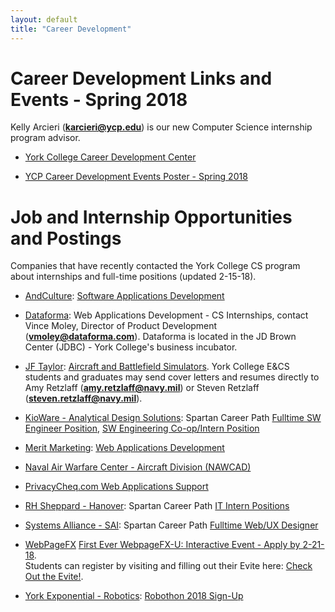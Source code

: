```yaml
---
layout: default
title: "Career Development"
---
```


Career Development Links and Events - Spring 2018
====================================================
Kelly Arcieri (**karcieri@ycp.edu**) is our new Computer Science internship program advisor.

* [York College Career Development Center](https://www.ycp.edu/about-us/offices-and-departments/student-success/career-development-center/)

* [YCP Career Development Events Poster - Spring 2018](FINAL_Spring_2018_Events_Poster.pdf)

<!--
* Tuesday, 1-23-18: [Naval Surface Warfare Center Job Fair](NSWCPD_Job_Fair_Jan23rd.pdf)
-->

Job and Internship Opportunities and Postings
=============================================
Companies that have recently contacted the York College CS program about internships and full-time positions (updated 2-15-18).

* [AndCulture](https://andculture.com): [Software Applications Development](https://andculture.com/careers/career/4/internships)

* [Dataforma](https://www.dataforma.com): Web Applications Development - CS Internships, contact Vince Moley, Director of Product Development (**vmoley@dataforma.com**).  Dataforma is located in the JD Brown Center (JDBC) - York College's business incubator.

* [JF Taylor](https://www.jfti.com): [Aircraft and Battlefield Simulators](https://www.jfti.com/CAREERS).  York College E&CS students and graduates may send cover letters and resumes directly to Amy Retzlaff (**amy.retzlaff@navy.mil**) or Steven Retzlaff (**steven.retzlaff@navy.mil**).

* [KioWare - Analytical Design Solutions](https://www.kioware.com): Spartan Career Path [Fulltime SW Engineer Position](KioWare_SW_Engineer.pdf), [SW Engineering Co-op/Intern Position](KioWare_SW_Engineer_Intern.pdf)

* [Merit Marketing](https://www.madewithmerit.com): [Web Applications Development](MeritMarketingWebDeveloperJobDescription.pdf)

* [Naval Air Warfare Center - Aircraft Division (NAWCAD)](https://www.indeed.com/jobs?q=Science-Technology-Engineering-Math+%28STEM%29+Student+Internships&l=Lexington+Park%2C+MD)

* [PrivacyCheq.com Web Applications Support](PrivacyCheqPosting_012118.pdf)

* [RH Sheppard - Hanover](http://rhsheppard.com): Spartan Career Path [IT Intern Positions](RHSheppard_IT_Intern.pdf)

* [Systems Alliance - SAI](https://www.systemsalliance.com): Spartan Career Path [Fulltime Web/UX Designer](SAI_Web_UX_Designer.pdf)

* [WebPageFX](https://www.webpagefx.com) [First Ever WebpageFX-U: Interactive Event - Apply by 2-21-18](WebpageFXUInteractive.pdf).  
Students can register by visiting and filling out their Evite here: [Check Out the Evite!](https://www.evite.com/event/03B7YXLVINVI34442EPH7RYVWW5CC4/rsvp?utm_campaign=send_sharable_link&utm_medium=sharable_invite&utm_source=NA).

* [York Exponential - Robotics](http://yorkexponential.com): [Robothon 2018 Sign-Up](https://robothon.yorkexponential.com)
